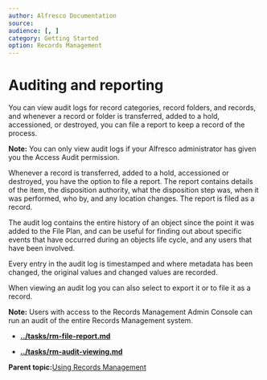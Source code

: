 ```yaml
---
author: Alfresco Documentation
source: 
audience: [, ]
category: Getting Started
option: Records Management
---
```


# Auditing and reporting

You can view audit logs for record categories, record folders, and records, and whenever a record or folder is transferred, added to a hold, accessioned, or destroyed, you can file a report to keep a record of the process.

**Note:** You can only view audit logs if your Alfresco administrator has given you the Access Audit permission.

Whenever a record is transferred, added to a hold, accessioned or destroyed, you have the option to file a report. The report contains details of the item, the disposition authority, what the disposition step was, when it was performed, who by, and any location changes. The report is filed as a record.

The audit log contains the entire history of an object since the point it was added to the File Plan, and can be useful for finding out about specific events that have occurred during an objects life cycle, and any users that have been involved.

Every entry in the audit log is timestamped and where metadata has been changed, the original values and changed values are recorded.

When viewing an audit log you can also select to export it or to file it as a record.

**Note:** Users with access to the Records Management Admin Console can run an audit of the entire Records Management system.

-   **[../tasks/rm-file-report.md](../tasks/rm-file-report.md)**  

-   **[../tasks/rm-audit-viewing.md](../tasks/rm-audit-viewing.md)**  


**Parent topic:**[Using Records Management](../concepts/rm-intro.md)


